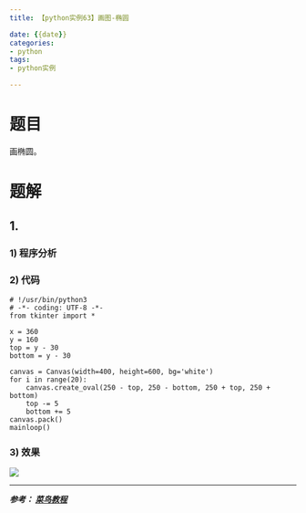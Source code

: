 ```yaml
---
title: 【python实例63】画图-椭圆

date: {{date}}
categories:
- python
tags:
- python实例

---
```

# 题目
画椭圆。
# 题解
## 1.
### 1) 程序分析
### 2) 代码

```
# !/usr/bin/python3
# -*- coding: UTF-8 -*-
from tkinter import *

x = 360
y = 160
top = y - 30
bottom = y - 30

canvas = Canvas(width=400, height=600, bg='white')
for i in range(20):
    canvas.create_oval(250 - top, 250 - bottom, 250 + top, 250 + bottom)
    top -= 5
    bottom += 5
canvas.pack()
mainloop()

```

### 3) 效果
![](https://i.loli.net/2019/09/06/pFQJTemL61NEhuo.png)


---
***参考：
[菜鸟教程](https://www.runoob.com/python/python-100-examples.html)***
